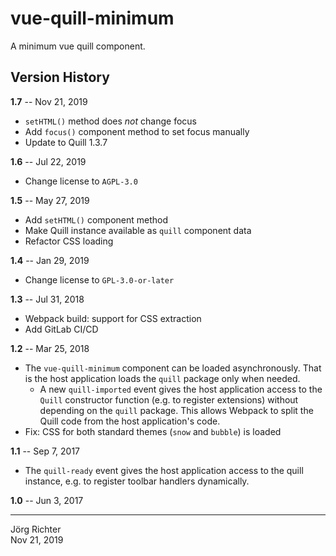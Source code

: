 # vue-quill-minimum

A minimum vue quill component.

## Version History

**1.7** -- Nov 21, 2019

* `setHTML()` method does *not* change focus
* Add `focus()` component method to set focus manually
* Update to Quill 1.3.7

**1.6** -- Jul 22, 2019

* Change license to `AGPL-3.0`

**1.5** -- May 27, 2019

* Add `setHTML()` component method
* Make Quill instance available as `quill` component data
* Refactor CSS loading

**1.4** -- Jan 29, 2019

* Change license to `GPL-3.0-or-later`

**1.3** -- Jul 31, 2018

* Webpack build: support for CSS extraction
* Add GitLab CI/CD

**1.2** -- Mar 25, 2018

* The `vue-quill-minimum` component can be loaded asynchronously. That is the host application loads the `quill` package only when needed.
    * A new `quill-imported` event gives the host application access to the `Quill` constructor function (e.g. to register extensions) without depending on the `quill` package. This allows Webpack to split the Quill code from the host application's code.
* Fix: CSS for both standard themes (`snow` and `bubble`) is loaded

**1.1** -- Sep 7, 2017

* The `quill-ready` event gives the host application access to the quill instance, e.g. to register toolbar handlers dynamically.

**1.0** -- Jun 3, 2017

------------
Jörg Richter  
Nov 21, 2019
